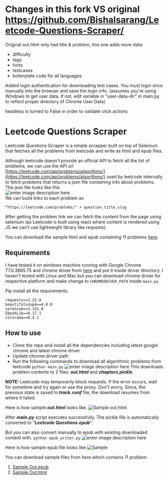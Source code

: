 # Changes in this fork VS original https://github.com/Bishalsarang/Leetcode-Questions-Scraper/

Original out.html only had title & problem, this one adds more data:
- difficulty
- tags
- hints
- testcases
- boilerplate code for all languages

Added login authentication for downloading test cases. You must login once manually into the browser and save the login info.
(assumes you're using Windows to get user data. if not, edit variable in "user-data-dir" in main.py to reflect proper directory of Chrome User Data)

headless is turned to False in order to validate click actions

# Leetcode Questions Scraper

Leetcode Questions Scraper is a simple scrapper built on top of Selenium that fetches all the problems from leetcode and write as html and epub files.

Although leetcode doesn't provide an official API to fetch all the list of problems, we can use the API url  [https://leetcode.com/api/problems/algorithms/](https://leetcode.com/api/problems/algorithms/) used by leetcode internally to fetch problems that returns a json file containing info about problems.
The json file looks like this <br>
![enter image description here](https://qph.fs.quoracdn.net/main-qimg-4ddf7b592d1a47df4385ffc714c215b7)<br>
We can build links to each problem as 

    “https://leetcode.com/problems/" + question_title_slug
After getting the problem link we can fetch the content from the page using selenium (as Leetcode is built using react where content is rendered using JS we can't use lightweight library like requests).

You can download the sample html and epub containing 11  problems [here](https://github.com/Bishalsarang/Leetcode-Questions-Scrapper/tree/master/assets/sample%20output%20files).

## Requirements
	
I have tested it on windows machine running with Google Chrome 77.0.3865.75 and chrome driver from [here](https://chromedriver.storage.googleapis.com/index.html?path=77.0.3865.40/) and put it inside driver directory.
I haven't tested with Linux and Mac but you can download chrome driver for respective platform and make change to `CHROMEDRIVER_PATH`   inside `main.py`

Pip install all the requirements.

    requests==2.22.0
    beautifulsoup4==4.8.0
    selenium==3.141.0
    EbookLib==0.17.1
    colorama==0.4.1

    
## How to use
 - Clone the repo and install all the dependencies including latest google chrome and latest chrome driver
 - Update chrome driver path 
 - Run the following commands to download all algorithmic problems from leetcode
 `python main.py`
 ![enter image description here](https://raw.githubusercontent.com/Bishalsarang/Leetcode-Questions-Scrapper/master/assets/screenshots/main.PNG)
 This downloads problem contents to 2 files: *****out.html***** and ***chapters.pickle***.

 **NOTE:** Leetcode may temporarily block requests. If the error occurs, wait for sometime and try again or use the proxy. Don't worry, Since, the previous state is saved to ***track.conf*** file, the download resumes from where it failed.
 
 Here is how sample ***out.html*** looks like.
 ![Sample out.html](https://raw.githubusercontent.com/Bishalsarang/Leetcode-Questions-Scrapper/master/assets/screenshots/sample_out_html.PNG)
 
 After ***main.py*** script executes successfully. The pickle file is automatically converted to "***Leetcode Questions.epub***". 
 
 But you can also convert manually to epub with existing downloaded content with.
 `python epub_writer.py`
 ![enter image description here](https://raw.githubusercontent.com/Bishalsarang/Leetcode-Questions-Scrapper/master/assets/screenshots/epub_writer.PNG)
 
 Here is how sample epub file looks like
![Sample](https://raw.githubusercontent.com/Bishalsarang/Leetcode-Questions-Scrapper/master/assets/screenshots/sample_out_epub.PNG)

You can download sample files from here which contains 11 problem.
1. [Sample Out.epub](https://github.com/Bishalsarang/Leetcode-Questions-Scrapper/blob/master/assets/sample%20output%20files/out.epub)
2. [Sample Out.html](https://bishalsarang.github.io/Leetcode-Questions-Scrapper/assets/sample%20output%20files/out.html)

